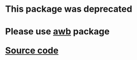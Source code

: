<h1>This package was deprecated <h1>


Please use [awb](https://www.npmjs.com/package/awb) package

[Source code](https://github.com/potapovDim/interface-webdriver)